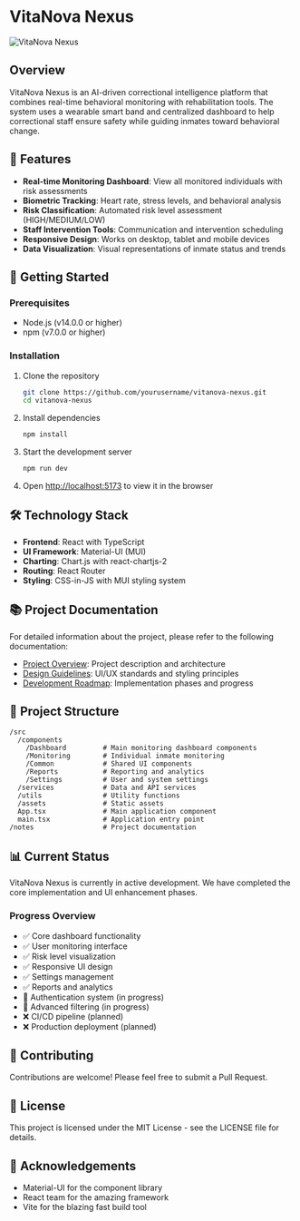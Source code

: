 # VitaNova Nexus

![VitaNova Nexus](public/vitanova-logo.png)

## Overview

VitaNova Nexus is an AI-driven correctional intelligence platform that combines real-time behavioral monitoring with rehabilitation tools. The system uses a wearable smart band and centralized dashboard to help correctional staff ensure safety while guiding inmates toward behavioral change.

## 🌟 Features

- **Real-time Monitoring Dashboard**: View all monitored individuals with risk assessments
- **Biometric Tracking**: Heart rate, stress levels, and behavioral analysis
- **Risk Classification**: Automated risk level assessment (HIGH/MEDIUM/LOW)
- **Staff Intervention Tools**: Communication and intervention scheduling
- **Responsive Design**: Works on desktop, tablet and mobile devices
- **Data Visualization**: Visual representations of inmate status and trends

## 🚀 Getting Started

### Prerequisites

- Node.js (v14.0.0 or higher)
- npm (v7.0.0 or higher)

### Installation

1. Clone the repository
   ```bash
   git clone https://github.com/yourusername/vitanova-nexus.git
   cd vitanova-nexus
   ```

2. Install dependencies
   ```bash
   npm install
   ```

3. Start the development server
   ```bash
   npm run dev
   ```

4. Open [http://localhost:5173](http://localhost:5173) to view it in the browser

## 🛠️ Technology Stack

- **Frontend**: React with TypeScript
- **UI Framework**: Material-UI (MUI)
- **Charting**: Chart.js with react-chartjs-2
- **Routing**: React Router
- **Styling**: CSS-in-JS with MUI styling system

## 📚 Project Documentation

For detailed information about the project, please refer to the following documentation:

- [Project Overview](notes/project_overview.md): Project description and architecture
- [Design Guidelines](notes/design_guidelines.md): UI/UX standards and styling principles
- [Development Roadmap](notes/action_plan.md): Implementation phases and progress

## 📁 Project Structure

```
/src
  /components
    /Dashboard         # Main monitoring dashboard components
    /Monitoring        # Individual inmate monitoring
    /Common            # Shared UI components
    /Reports           # Reporting and analytics
    /Settings          # User and system settings
  /services            # Data and API services
  /utils               # Utility functions
  /assets              # Static assets
  App.tsx              # Main application component
  main.tsx             # Application entry point
/notes                 # Project documentation
```

## 📊 Current Status

VitaNova Nexus is currently in active development. We have completed the core implementation and UI enhancement phases.

### Progress Overview

- ✅ Core dashboard functionality
- ✅ User monitoring interface
- ✅ Risk level visualization
- ✅ Responsive UI design
- ✅ Settings management
- ✅ Reports and analytics
- 🔄 Authentication system (in progress)
- 🔄 Advanced filtering (in progress)
- ❌ CI/CD pipeline (planned)
- ❌ Production deployment (planned)

## 🤝 Contributing

Contributions are welcome! Please feel free to submit a Pull Request.

## 📄 License

This project is licensed under the MIT License - see the LICENSE file for details.

## 🙏 Acknowledgements

- Material-UI for the component library
- React team for the amazing framework
- Vite for the blazing fast build tool
